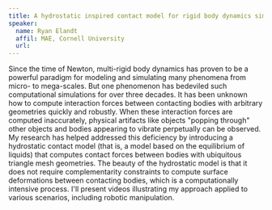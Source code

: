 ```yaml
---
title: A hydrostatic inspired contact model for rigid body dynamics simulation
speaker:
  name: Ryan Elandt
  affil: MAE, Cornell University
  url:
---
```


Since the time of Newton, multi-rigid body dynamics has proven to be a powerful paradigm for modeling and simulating many phenomena from micro- to mega-scales. But one phenomenon has bedeviled such computational simulations for over three decades. It has been unknown how to compute interaction forces between contacting bodies with arbitrary geometries quickly and robustly. When these interaction forces are computed inaccurately, physical artifacts like objects "popping through" other objects and bodies appearing to vibrate perpetually can be observed. My research has helped addressed this deficiency by introducing a hydrostatic contact model (that is, a model based on the equilibrium of liquids) that computes contact forces between bodies with ubiquitous triangle mesh geometries. The beauty of the hydrostatic model is that it does not require complementarity constraints to compute surface deformations between contacting bodies, which is a computationally intensive process. I'll present videos illustrating my approach applied to various scenarios, including robotic manipulation.
